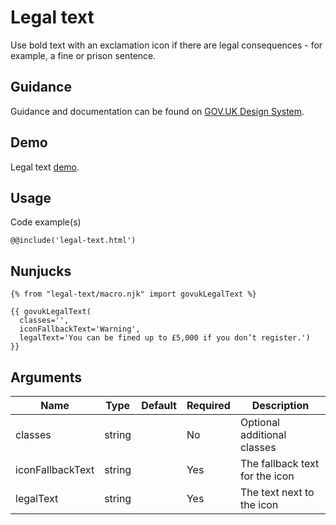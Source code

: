 # Legal text

Use bold text with an exclamation icon if there are legal consequences - for example, a fine or prison sentence.

## Guidance

Guidance and documentation can be found on [GOV.UK Design System](linkgoeshere).

## Demo

Legal text [demo](legal-text.html).

## Usage

Code example(s)

```
@@include('legal-text.html')
```

## Nunjucks

```
{% from "legal-text/macro.njk" import govukLegalText %}

{{ govukLegalText(
  classes='',
  iconFallbackText='Warning',
  legalText='You can be fined up to £5,000 if you don’t register.')
}}
```

## Arguments

| Name              | Type    | Default | Required  | Description
|---                |---      |---      |---        |---
| classes           | string  |         | No        | Optional additional classes
| iconFallbackText  | string  |         | Yes       | The fallback text for the icon
| legalText         | string  |         | Yes       | The text next to the icon

<!--
## Installation

```
npm install --save @govuk-frontend/legal-text
```
-->
